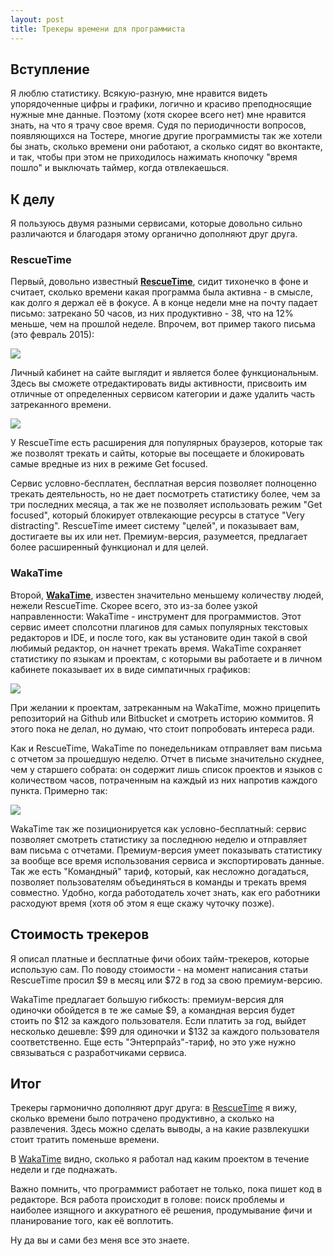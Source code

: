 ```yaml
---
layout: post
title: Трекеры времени для программиста
---
```


## Вступление

Я люблю статистику. Всякую-разную, мне нравится видеть упорядоченные цифры и графики, логично и красиво преподносящие нужные мне данные. Поэтому (хотя скорее всего нет) мне нравится знать, на что я трачу свое время. Судя по периодичности вопросов, появляющихся на Тостере, многие другие программисты так же хотели бы знать, сколько времени они работают, а сколько сидят во вконтакте, и так, чтобы при этом не приходилось нажимать кнопочку "время пошло" и выключать таймер, когда отвлекаешься.

## К делу

Я пользуюсь двумя разными сервисами, которые довольно сильно различаются и благодаря этому органично дополняют друг друга.

### RescueTime

Первый, довольно известный **[RescueTime](https://www.rescuetime.com/ref/622347)**, сидит тихонечко в фоне и считает, сколько времени какая программа была активна - в смысле, как долго я держал её в фокусе. А в конце недели мне на почту падает письмо: затрекано 50 часов, из них продуктивно - 38, что на 12% меньше, чем на прошлой неделе. Впрочем, вот пример такого письма (это февраль 2015):

![](http://take.ms/tLzXo)

Личный кабинет на сайте выглядит и является более функциональным. Здесь вы сможете отредактировать виды активности, присвоить им отличные от определенных сервисом категории и даже удалить часть затреканного времени.

![](http://take.ms/wqKMs)

У RescueTime есть расширения для популярных браузеров, которые так же позволят трекать и сайты, которые вы посещаете и блокировать самые вредные из них в режиме Get focused.

Сервис условно-бесплатен, бесплатная версия позволяет полноценно трекать деятельность, но не дает посмотреть статистику более, чем за три последних месяца, а так же не позволяет использовать режим "Get focused", который блокирует отвлекающие ресурсы в статусе "Very distracting". RescueTime имеет систему "целей", и показывает вам, достигаете вы их или нет. Премиум-версия, разумеется, предлагает более расширенный функционал и для целей.

### WakaTime

Второй, **[WakaTime](https://wakatime.com/i/f9359a9e-291a-4823-9cee-096eabe1275a)**, известен значительно меньшему количеству людей, нежели RescueTime. Скорее всего, это из-за более узкой направленности: WakaTime - инструмент для программистов. Этот сервис имеет сполсотни плагинов для самых популярных текстовых редакторов и IDE, и после того, как вы установите один такой в свой любимый редактор, он начнет трекать время. WakaTime сохраняет статистику по языкам и проектам, с которыми вы работаете и в личном кабинете показывает их в виде симпатичных графиков:

![](http://take.ms/0PG4b)

При желании к проектам, затреканным на WakaTime, можно прицепить репозиторий на Github или Bitbucket и смотреть историю коммитов. Я этого пока не делал, но думаю, что стоит попробовать интереса ради.

Как и RescueTime, WakaTime по понедельникам отправляет вам письма с отчетом за прошедшую неделю. Отчет в письме значительно скуднее, чем у старшего собрата: он содержит лишь список проектов и языков с количеством часов, потраченным на каждый из них напротив каждого пункта. Примерно так:

![](http://take.ms/24Anf)

WakaTime так же позиционируется как условно-бесплатный: сервис позволяет смотреть статистику за последнюю неделю и отправляет вам письма с отчетами. Премиум-версия умеет показывать статистику за вообще все время использования сервиса и экспортировать данные. Так же есть "Командный" тариф, который, как несложно догадаться, позволяет пользователям объединяться в команды и трекать время совместно. Удобно, когда работодатель хочет знать, как его работники расходуют время (хотя об этом я еще скажу чуточку позже).

## Стоимость трекеров

Я описал платные и бесплатные фичи обоих тайм-трекеров, которые использую сам. По поводу стоимости - на момент написания статьи RescueTime просил $9 в месяц или $72 в год за свою премиум-версию.

WakaTime предлагает большую гибкость: премиум-версия для одиночки обойдется в те же самые $9, а командная версия будет стоить по $12 за каждого пользователя. Если платить за год, выйдет несколько дешевле: $99 для одиночки и $132 за каждого пользователя соответственно. Еще есть "Энтерпрайз"-тариф, но это уже нужно связываться с разработчиками сервиса.

## Итог

Трекеры гармонично дополняют друг друга: в [RescueTime](https://www.rescuetime.com/ref/622347) я вижу, сколько времени было потрачено продуктивно, а сколько на развлечения. Здесь можно сделать выводы, а на какие развлекушки стоит тратить поменьше времени.

В [WakaTime](https://wakatime.com/i/f9359a9e-291a-4823-9cee-096eabe1275a) видно, сколько я работал над каким проектом в течение недели и где поднажать.

Важно помнить, что программист работает не только, пока пишет код в редакторе. Вся работа происходит в голове: поиск проблемы и наиболее изящного и аккуратного её решения, продумывание фичи и планирование того, как её воплотить.

Ну да вы и сами без меня все это знаете.
